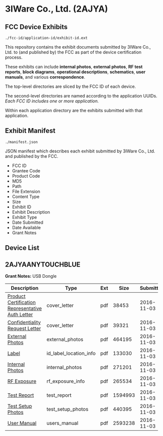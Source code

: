 # 3IWare Co., Ltd. (2AJYA)
## FCC Device Exhibits

```
./fcc-id/application-id/exhibit-id.ext
```

This repository contains the exhibit documents submitted by 3IWare Co., Ltd. to (and published by) the FCC as part of the device certification process.

These exhibits can include **internal photos**, **external photos**, **RF test reports**, **block diagrams**, **operational descriptions**, **schematics**, **user manuals**, and various **correspondence**.

The top-level directories are sliced by the FCC ID of each device.

The second-level directories are named according to the application UUIDs. *Each FCC ID includes one or more application.*

Within each application directory are the exhibits submitted with that application. 

## Exhibit Manifest

```
./manifest.json
```

JSON manifest which describes each exhibit submitted by 3IWare Co., Ltd. and published by the FCC.

- FCC ID
- Grantee Code
- Product Code
- MD5
- Path
- File Extension
- Content Type
- Size
- Exhibit ID
- Exhibit Description
- Exhibit Type
- Date Submitted
- Date Available
- Grant Notes

## Device List
## 2AJYAANYTOUCHBLUE
**Grant Notes:** USB Dongle

| Description | Type | Ext | Size | Submitted | Available |
| ----------- | ---- | --- | ---- | --------- | --------- |
| [Product Certification Representative Auth Letter](2AJYAANYTOUCHBLUE/7a5528f31cf3d27ac6197ede33c1552a/3185503.pdf) | cover_letter | pdf | 38453 | 2016-11-03 | 2016-11-03 |
| [Confidentiality Request Letter](2AJYAANYTOUCHBLUE/7a5528f31cf3d27ac6197ede33c1552a/3185504.pdf) | cover_letter | pdf | 39321 | 2016-11-03 | 2016-11-03 |
| [External Photos](2AJYAANYTOUCHBLUE/7a5528f31cf3d27ac6197ede33c1552a/3185513.pdf) | external_photos | pdf | 464195 | 2016-11-03 | 2016-11-03 |
| [Label](2AJYAANYTOUCHBLUE/7a5528f31cf3d27ac6197ede33c1552a/3185514.pdf) | id_label_location_info | pdf | 133030 | 2016-11-03 | 2016-11-03 |
| [Internal Photos](2AJYAANYTOUCHBLUE/7a5528f31cf3d27ac6197ede33c1552a/3185515.pdf) | internal_photos | pdf | 271201 | 2016-11-03 | 2016-11-03 |
| [RF Exposure](2AJYAANYTOUCHBLUE/7a5528f31cf3d27ac6197ede33c1552a/3185511.pdf) | rf_exposure_info | pdf | 265534 | 2016-11-03 | 2016-11-03 |
| [Test Report](2AJYAANYTOUCHBLUE/7a5528f31cf3d27ac6197ede33c1552a/3185510.pdf) | test_report | pdf | 1594993 | 2016-11-03 | 2016-11-03 |
| [Test Setup Photos](2AJYAANYTOUCHBLUE/7a5528f31cf3d27ac6197ede33c1552a/3185512.pdf) | test_setup_photos | pdf | 440395 | 2016-11-03 | 2016-11-03 |
| [User Manual](2AJYAANYTOUCHBLUE/7a5528f31cf3d27ac6197ede33c1552a/3185516.pdf) | users_manual | pdf | 2593238 | 2016-11-03 | 2016-11-03 |
